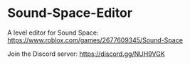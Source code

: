 # Sound-Space-Editor
A level editor for Sound Space: https://www.roblox.com/games/2677609345/Sound-Space

Join the Discord server: https://discord.gg/NUH9VGK
